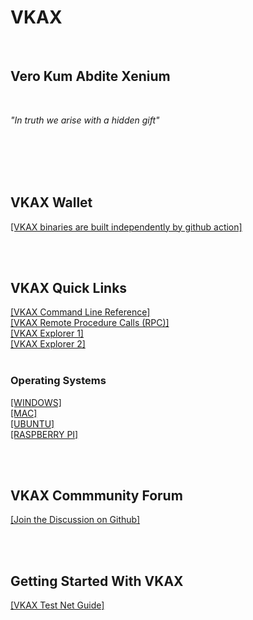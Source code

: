 # **VKAX**
<br/>

## **Vero Kum Abdite Xenium**
<br/>

*"In truth we arise with a hidden gift"*

<br/>
<br/>

<picture>
  <source media="(prefers-color-scheme: dark)" srcset="https://github.com/vkaxcore/VKAX/blob/master/vkax_logo/vkax2b508.png?raw=true">
  <source media="(prefers-color-scheme: light)" srcset="https://github.com/vkaxcore/VKAX/blob/master/vkax_logo/vkax2w508.png?raw=true">
  <img>
</picture>

<br/>
<br/>

<br/>

## VKAX Wallet
[[VKAX binaries are built independently by github action]](https://github.com/vkaxcore/VKAX/releases/tag/v100.10.3)

<br/>
<br/>

## VKAX Quick Links

[[VKAX Command Line Reference]](https://vkaxcore.github.io/VKAX/doc/vkax-command-line-rpc-api-reference)
<br/>
[[VKAX Remote Procedure Calls (RPC)]](https://vkaxcore.github.io/VKAX/doc/vkax-remote-procedure-calls)
<br/>
[[VKAX Explorer 1]](https://x.butkoin.com/network/vkax)
<br/>
[[VKAX Explorer 2]](https://insight.vkax.org/insight/)
<br/>
<br/>

### Operating Systems
[[WINDOWS]](https://github.com/vkaxcore/VKAX/releases/download/v100.10.3/vkax-win-.zip)
<br/>
[[MAC]](https://github.com/vkaxcore/VKAX/releases/download/v100.10.3/vkax-macos12-.zip)
<br/>
[[UBUNTU]](https://github.com/vkaxcore/VKAX/releases/download/v100.10.3/vkax-ubuntu22-.zip)
<br/>
[[RASPBERRY PI]](https://github.com/vkaxcore/VKAX/releases/download/v100.10.3/vkax-ubuntu22-arm64-.zip)

<br/>
<br/>

## VKAX Commmunity Forum

[[Join the Discussion on Github]](https://github.com/vkaxcore/VKAX/discussions)

<br/>


<br/>


## Getting Started With VKAX
[[VKAX Test Net Guide]](https://vkaxcore.github.io/VKAX/doc/testnet-participation)

<br/>

